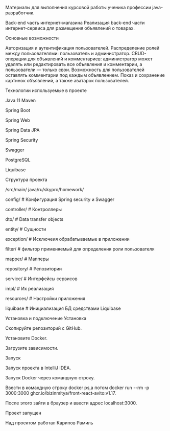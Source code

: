Материалы для выполнения курсовой работы ученика профессии java-разработчик.

Back-end часть интернет-магазина
Реализация back-end части интернет-сервиса для размещения объявлений о товарах.

Основные возможности

Авторизация и аутентификация пользователей.
Распределение ролей между пользователями: пользователь и администратор.
CRUD-операции для объявлений и комментариев: администратор может удалять или редактировать все объявления и комментарии,
а пользователи — только свои.
Возможность для пользователей оставлять комментарии под каждым объявлением.
Показ и сохранение картинок объявлений, а также аватарок пользователей.

Технологии используемые в проекте

Java 11
Maven

Spring Boot

Spring Web

Spring Data JPA

Spring Security

Swagger

PostgreSQL

Liquibase

Структура проекта

/src/main/
java/ru/skypro/homework/

config/ # Конфигурация Spring security и Swagger

controller/ # Контроллеры

dto/ # Data transfer objects

entity/ # Сущности

exception/ # Исключеия обрабатываемые в приложении

filter/ # фильтор применяемый для определения роли пользователя

mapper/ # Мапперы

repository/ # Репозитории

service/ # Интерфейсы сервисов

impl/ # Их реализация

resources/ # Настройки приложения

liquibase # Инициализация БД средствами Liquibase

Установка и подключение
Установка

Скопируйте репозиторий с GitHub.

Установите Docker.

Загрузите зависимости.

Запуск

Запуск проекта в IntelliJ IDEA.

Запуск Docker через командную строку.

Ввести в командную строку docker ps,а потом
docker run --rm -p 3000:3000 ghcr.io/bizinmitya/front-react-avito:v1.17.

После этого зайти в браузер и ввести адрес localhost:3000.

Проект запущен

Над проектом работал
Карипов Рамиль